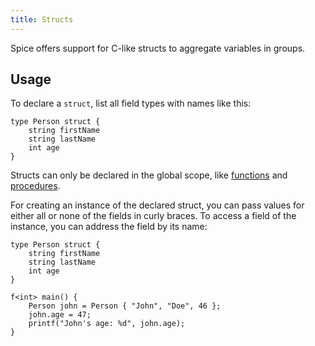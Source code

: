 ```yaml
---
title: Structs
---
```


Spice offers support for C-like structs to aggregate variables in groups.

## Usage

To declare a `struct`, list all field types with names like this:

```spice
type Person struct {
	string firstName
	string lastName
	int age
}
```

Structs can only be declared in the global scope, like [functions](../functions) and [procedures](../procedures).

For creating an instance of the declared struct, you can pass values for either all or none of the fields in curly braces.
To access a field of the instance, you can address the field by its name:

```spice
type Person struct {
	string firstName
	string lastName
	int age
}

f<int> main() {
	Person john = Person { "John", "Doe", 46 };
	john.age = 47;
	printf("John's age: %d", john.age);
}
```